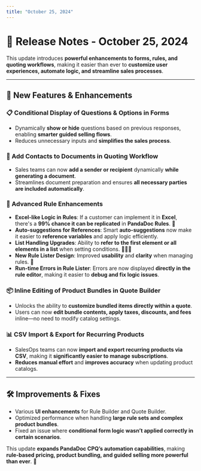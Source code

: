 ```yaml
---
title: "October 25, 2024"
---
```


# 📝 Release Notes - October 25, 2024

This update introduces **powerful enhancements to forms, rules, and quoting workflows**, making it easier than ever to **customize user experiences, automate logic, and streamline sales processes**.

---

## 🚀 **New Features & Enhancements**  

### **📋 Conditional Display of Questions & Options in Forms**
- Dynamically **show or hide** questions based on previous responses, enabling **smarter guided selling flows**.
- Reduces unnecessary inputs and **simplifies the sales process**.

### **📄 Add Contacts to Documents in Quoting Workflow**
- Sales teams can now **add a sender or recipient** dynamically **while generating a document**.
- Streamlines document preparation and ensures **all necessary parties are included automatically**.

### **📏 Advanced Rule Enhancements**
- **Excel-like Logic in Rules**: If a customer can implement it in **Excel**, there's a **99% chance it can be replicated** in **PandaDoc Rules**. 🚀
- **Auto-suggestions for References**: Smart **auto-suggestions** now make it easier to **reference variables** and apply logic efficiently.
- **List Handling Upgrades**: Ability to **refer to the first element or all elements in a list** when setting conditions. 🍬🍬🍬
- **New Rule Lister Design**: Improved **usability** and **clarity** when managing rules. 🤩
- **Run-time Errors in Rule Lister**: Errors are now displayed **directly in the rule editor**, making it easier to **debug and fix logic issues**.

### **📦 Inline Editing of Product Bundles in Quote Builder**
- Unlocks the ability to **customize bundled items directly within a quote**.
- Users can now **edit bundle contents, apply taxes, discounts, and fees** inline—no need to modify catalog settings.

### **📊 CSV Import & Export for Recurring Products**
- SalesOps teams can now **import and export recurring products via CSV**, making it **significantly easier to manage subscriptions**.
- **Reduces manual effort** and **improves accuracy** when updating product catalogs.

---

## 🛠 **Improvements & Fixes**
- Various **UI enhancements** for Rule Builder and Quote Builder.
- Optimized performance when handling **large rule sets and complex product bundles**.
- Fixed an issue where **conditional form logic wasn’t applied correctly in certain scenarios**.

This update **expands PandaDoc CPQ’s automation capabilities**, making **rule-based pricing, product bundling, and guided selling more powerful than ever**. 🚀
